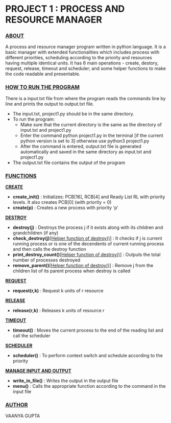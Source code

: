 # PROJECT 1 : PROCESS AND RESOURCE MANAGER

### **<ins>ABOUT</ins>**
A process and resource manager program written in python language. It is a basic manager with extended functionalities which includes process with different priorities, scheduling according to the priority and resources having multiple identical units. It has 6 main operations - create, destory, request, release, timeout and scheduler; and some helper functions to make the code readable and presentable. 

### **<ins>HOW TO RUN THE PROGRAM</ins>**
There is a input.txt file from where the program reads the commands line by line and prints the output to output.txt file. </br>
- The input.txt, project1.py should be in the same directory. </br>
- To run the program: </br>
    - Make sure that the current directory is the same as the directory of input.txt and project1.py</br>
    - Enter the command python project1.py in the terminal [if the current python version is set to 3] otherwise use python3 project1.py</br>
    - After the command is entered, output.txt file is generated automatically and saved in the same directory as input.txt and project1.py</br>
- The output.txt file contains the output of the program

### **<ins>FUNCTIONS</ins>**
**<ins>CREATE</ins>**
- **create_init()** : Initializes: PCB[16], RCB[4] and Ready List RL with priority levels. It also creates PCB[0] (with priority = 0) 
- **create(p)** : Creates a new process with priority 'p' 

**<ins>DESTROY</ins>**
- **destroy(j)** : Destroys the process j if it exists along with its children and grandchildren (if any) </br>
- **check_destroy(j)**[<ins>Helper function of destroy()</ins>] : It checks if j is current running process or is one of the decendents of current running process and then calls the destroy function </br>
- **print_destroy_count()**[<ins>Helper function of destroy()</ins>] : Outputs the total number of processes destroyed </br>
- **remove_parent()**[<ins>Helper function of destroy()</ins>] : Remove j from the children list of its parent process when destroy is called </br>
    
**<ins>REQUEST</ins>**
- **request(r,k)** : Request k units of r resource 

**<ins>RELEASE</ins>**
- **release(r,k)** : Releases k units of resource r 

**<ins>TIMEOUT</ins>**
- **timeout()** : Moves the current process to the end of the reading list and call the scheduler  

**<ins>SCHEDULER</ins>**
- **scheduler()** : To perform context switch and schedule according to the priority 

**<ins>MANAGE INPUT AND OUTPUT</ins>**
- **write_in_file()** : Writes the output in the output file 
- **menu()** : Calls the appropriate function according to the command in the input file  

### **<ins>AUTHOR</ins>**
VAANYA GUPTA

